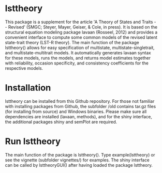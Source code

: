 lsttheory
=========

This package is a supplement for the article 'A Theory of States and Traits -- Revised' (SMGC; Steyer, Mayer, Geiser, & Cole, in press). It is based on the structural equation modeling package lavaan (Rosseel, 2012) and provides a convenient interface to compute some common models of the revised latent state-trait theory (LST-R theory). The main function of the package lsttheory() allows for easy specification of multistate, multistate-singletrait, and multistate-multitrait models. It automatically generates lavaan syntax for these models, runs the models, and returns model estimates together with reliability, occasion specificity, and consistency coefficients for the respective models. 

Installation
=========

lsttheory can be installed from this Github repository. For those not familiar with installing packages from Github, the subfolder /old contains tar.gz files (for installing from source) and Windows binaries. Please make sure all dependencies are installed (lavaan, methods), and for the shiny interface, the additional packages shiny and semPlot are required.


Run lsttheory
=========

The main function of the package is lsttheory(). Type example(lsttheory) or see the vignette (subfolder vignettes/) for examples. The shiny interface can be called by lsttheoryGUI() after having loaded the package lsttheory.
